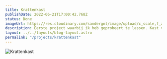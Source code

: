 ```yaml
---
title: Krattenkast
publishDate: 2022-06-21T17:00:42.768Z
status: Done
imageUrl: https://res.cloudinary.com/sandergnl/image/upload/c_scale,f_auto,q_auto,w_960/v1682454335/projects/PXL_20220722_141419720_qsamxu.jpg
description: Eerste project waarbij ik heb geprobeert te lassen. Kast voor de kratten met statiegeldflessen. Aangezien we veel Duitse flessen hebben, hebben we 2 kratten voor de verschillende flessen.
layout: ../../layouts/blog-layout.astro
permalink: "/projects/krattenkast"
---
```


![Krattenkast](https://res.cloudinary.com/sandergnl/image/upload/c_scale,f_auto,q_auto,w_auto,h_480/v1682454335/projects/PXL_20220722_141419720_qsamxu.jpg)